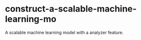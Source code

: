 # construct-a-scalable-machine-learning-mo
A scalable machine learning model with a analyzer feature.
